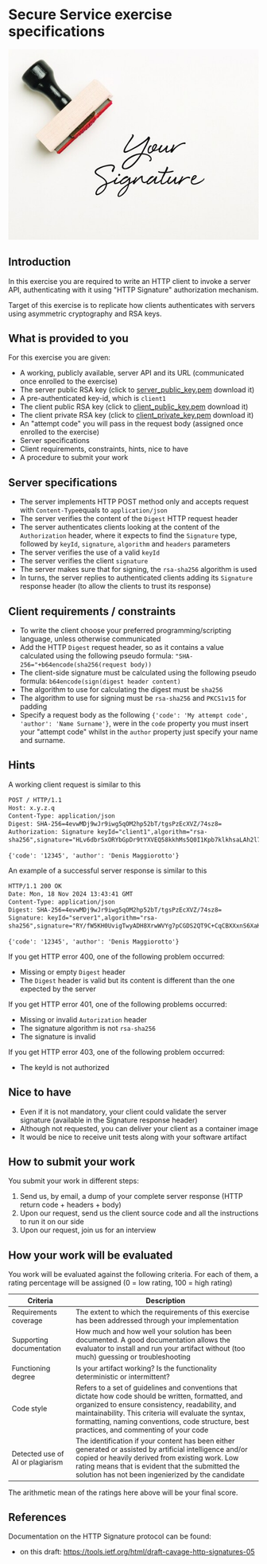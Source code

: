 # Secure Service exercise specifications

![](img/1.jpg)

## Introduction

In this exercise you are required to write an HTTP client to invoke a server API, authenticating with it using "HTTP Signature" authorization mechanism.

Target of this exercise is to replicate how clients authenticates with servers using asymmetric cryptography and RSA keys.

## What is provided to you

For this exercise you  are given:

- A working, publicly available, server API and its URL (communicated once enrolled to the exercise)
- The server public RSA key (click to [server_public_key.pem](server_public_key.pem) download it)
- A pre-authenticated key-id, which is `client1`
- The client public RSA key (click to [client_public_key.pem](client_public_key.pem) download it)
- The client private RSA key (click to [client_private_key.pem](client_private_key.pem) download it)
- An "attempt code" you will pass in the request body (assigned once enrolled to the exercise)
- Server specifications
- Client requirements, constraints, hints, nice to have
- A procedure to submit your work

## Server specifications

- The server implements HTTP POST method only and accepts request with `Content-Type`equals to `application/json`
- The server verifies the content of the `Digest` HTTP request header
- The server authenticates clients looking at the content of the `Authorization` header, where it expects to find the `Signature` type, followed by `keyId`, `signature`, `algorithm` and `headers` parameters
- The server verifies the use of a valid `keyId`
- The server verifies the client `signature`
- The server makes sure that for signing, the `rsa-sha256` algorithm is used
- In turns, the server replies to authenticated clients adding its `Signature` response header (to allow the clients to trust its response)

## Client requirements / constraints

- To write the client choose your preferred programming/scripting language, unless otherwise communicated
- Add the HTTP `Digest` request header, so as it contains a value calculated using the following pseudo formula: `"SHA-256="+b64encode(sha256(request body))`
- The client-side signature must be calculated using the following pseudo formula: `b64encode(sign(digest header content)`
- The algorithm to use for calculating the digest must be `sha256`
- The algorithm to use for signing must be `rsa-sha256` and `PKCS1v15` for padding
- Specify a request body as the following `{'code': 'My attempt code', 'author': 'Name Surname'}`, were in the `code` property you must insert your "attempt code" whilst in the `author` property just specify your name and surname.

## Hints

A working client request is similar to this

```
POST / HTTP/1.1
Host: x.y.z.q
Content-Type: application/json
Digest: SHA-256=4evwMDj9wJr9iwg5qOM2hp52bT/tgsPzEcXVZ/74sz8=
Authorization: Signature keyId="client1",algorithm="rsa-sha256",signature="HLv6dbrSxORYbGpDr9tYXVEQ58kkhMs5Q0I1Kpb7klkhsaLAh2l70aEKyD604RQviPimN9p/AA5FZQFL/vAquUe7LFHQLets/2ULuzHWqLzb9K1HHvL+UUshN4lr1bSYxmsYImQqS/J6Hr3NZ2ue1LowLnHZQCTrRJUuNlbRDUO9Ooi6n+lcRP5nx/UEwba4sYoAAi8Ftf9CDJZ4L2d4mlxZnWv2u6Asv45upnj0oKzntFmJR4wTLoZDETMoEXtHQA9D1NfTNF9YEYu52juK7hL7AjiHfDKNm3jDx1tQNizS6T60TchBA4O0x8cb2OkCKYp1sHZJbSZ9SQdBsx79iw==",headers="digest"

{'code': '12345', 'author': 'Denis Maggiorotto'}
```

An example of a successful server response is similar to this

```
HTTP/1.1 200 OK
Date: Mon, 18 Nov 2024 13:43:41 GMT
Content-Type: application/json
Digest: SHA-256=4evwMDj9wJr9iwg5qOM2hp52bT/tgsPzEcXVZ/74sz8=
Signature: keyId="server1",algorithm="rsa-sha256",signature="RY/fW5KH0UvigTwyADH8XrwWVYg7pCGDS2QT9C+CqCBXXxnS6XaK8uCJYVcg4/baH4Z7DsPTcfFqOOw2OGk/NFOMpu1Box/lNst+VrQSEiLzejKnmE2WXv9V25O/fy7TZU0nThLN3sL33y8yWR44oSgF4wi52YAiNoFHNtOY/oIC164Od5gvO4ruhSHBwk6IbB8sEeRIuHjta2sV9pk9jWPmSGeZXJRmaufe0qOMUeej/z6zePNs1vYbRS4TXCWc7FecioIiMzTTdD1ebkieXNpIGwIgqld1j8ghynr0TonOyGRuk6j1mD9e0Np2v6NF4zawdaDyjb4NJw3ijfYyJA==",headers="digest"

{'code': '12345', 'author': 'Denis Maggiorotto'}
```

If you get HTTP error 400, one of the following problem occurred: 
- Missing or empty `Digest` header
- The `Digest` header is valid but its content is different than the one expected by the server

If you get HTTP error 401, one of the following problems occurred: 
- Missing or invalid `Autorization` header
- The signature algorithm is not `rsa-sha256`
- The signature is invalid

If you get HTTP error 403, one of the following problem occurred: 
- The keyId is not authorized

## Nice to have

- Even if it is not mandatory, your client could validate the server signature (available in the Signature response header)
- Although not requested, you can deliver your client as a container image 
- It would be nice to receive unit tests along with your software artifact 

## How to submit your work

You  submit your work in different steps:

1) Send us, by email, a dump of your complete server response (HTTP return code + headers + body)
2) Upon our request, send us the client source code and all the instructions to run it on our side
3) Upon our request, join us for an interview

## How your work will be evaluated

You work will be evaluated against the following criteria. For each of them, a rating percentage will be assigned (0 = low rating, 100 = high rating)

| Criteria  | Description | 
|---|---|
| Requirements coverage  | The extent to which the requirements of this exercise has been addressed through your implementation  | 
| Supporting documentation  | How much and how well your solution has been documented. A good documentation allows the evaluator to install and run your artifact without (too much) guessing or troubleshooting    |  
| Functioning degree   | Is your artifact working? Is the functionality deterministic or intermittent? |  
| Code style   | Refers to a set of guidelines and conventions that dictate how code should be written, formatted, and organized to ensure consistency, readability, and maintainability. This criteria will evaluate the syntax, formatting, naming conventions, code structure, best practices, and commenting of your code |   
| Detected use of AI or plagiarism   | The identification if your content has been either generated or assisted by artificial intelligence and/or copied or heavily derived from existing work. Low rating means that is evident that the submitted the solution has not been ingenierized by the candidate |   

The arithmetic mean of the ratings here above will be your final score.

## References

Documentation on the HTTP Signature protocol can be found:

- on this draft: https://tools.ietf.org/html/draft-cavage-http-signatures-05
